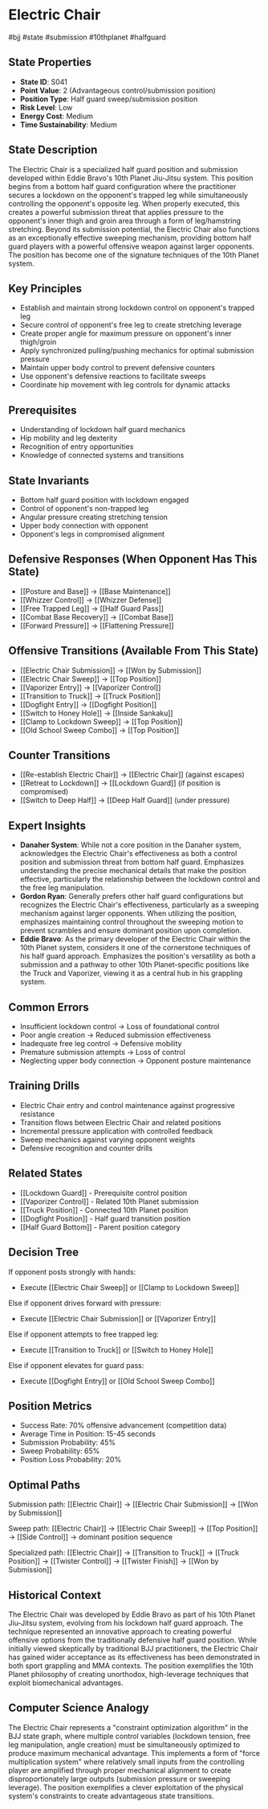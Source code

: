 # Electric Chair
#bjj #state #submission #10thplanet #halfguard

## State Properties
- **State ID**: S041
- **Point Value**: 2 (Advantageous control/submission position)
- **Position Type**: Half guard sweep/submission position
- **Risk Level**: Low
- **Energy Cost**: Medium
- **Time Sustainability**: Medium

## State Description
The Electric Chair is a specialized half guard position and submission developed within Eddie Bravo's 10th Planet Jiu-Jitsu system. This position begins from a bottom half guard configuration where the practitioner secures a lockdown on the opponent's trapped leg while simultaneously controlling the opponent's opposite leg. When properly executed, this creates a powerful submission threat that applies pressure to the opponent's inner thigh and groin area through a form of leg/hamstring stretching. Beyond its submission potential, the Electric Chair also functions as an exceptionally effective sweeping mechanism, providing bottom half guard players with a powerful offensive weapon against larger opponents. The position has become one of the signature techniques of the 10th Planet system.

## Key Principles
- Establish and maintain strong lockdown control on opponent's trapped leg
- Secure control of opponent's free leg to create stretching leverage
- Create proper angle for maximum pressure on opponent's inner thigh/groin
- Apply synchronized pulling/pushing mechanics for optimal submission pressure
- Maintain upper body control to prevent defensive counters
- Use opponent's defensive reactions to facilitate sweeps
- Coordinate hip movement with leg controls for dynamic attacks

## Prerequisites
- Understanding of lockdown half guard mechanics
- Hip mobility and leg dexterity
- Recognition of entry opportunities
- Knowledge of connected systems and transitions

## State Invariants
- Bottom half guard position with lockdown engaged
- Control of opponent's non-trapped leg
- Angular pressure creating stretching tension
- Upper body connection with opponent
- Opponent's legs in compromised alignment

## Defensive Responses (When Opponent Has This State)
- [[Posture and Base]] → [[Base Maintenance]]
- [[Whizzer Control]] → [[Whizzer Defense]]
- [[Free Trapped Leg]] → [[Half Guard Pass]]
- [[Combat Base Recovery]] → [[Combat Base]]
- [[Forward Pressure]] → [[Flattening Pressure]]

## Offensive Transitions (Available From This State)
- [[Electric Chair Submission]] → [[Won by Submission]]
- [[Electric Chair Sweep]] → [[Top Position]]
- [[Vaporizer Entry]] → [[Vaporizer Control]]
- [[Transition to Truck]] → [[Truck Position]]
- [[Dogfight Entry]] → [[Dogfight Position]]
- [[Switch to Honey Hole]] → [[Inside Sankaku]]
- [[Clamp to Lockdown Sweep]] → [[Top Position]]
- [[Old School Sweep Combo]] → [[Top Position]]

## Counter Transitions
- [[Re-establish Electric Chair]] → [[Electric Chair]] (against escapes)
- [[Retreat to Lockdown]] → [[Lockdown Guard]] (if position is compromised)
- [[Switch to Deep Half]] → [[Deep Half Guard]] (under pressure)

## Expert Insights
- **Danaher System**: While not a core position in the Danaher system, acknowledges the Electric Chair's effectiveness as both a control position and submission threat from bottom half guard. Emphasizes understanding the precise mechanical details that make the position effective, particularly the relationship between the lockdown control and the free leg manipulation.
- **Gordon Ryan**: Generally prefers other half guard configurations but recognizes the Electric Chair's effectiveness, particularly as a sweeping mechanism against larger opponents. When utilizing the position, emphasizes maintaining control throughout the sweeping motion to prevent scrambles and ensure dominant position upon completion.
- **Eddie Bravo**: As the primary developer of the Electric Chair within the 10th Planet system, considers it one of the cornerstone techniques of his half guard approach. Emphasizes the position's versatility as both a submission and a pathway to other 10th Planet-specific positions like the Truck and Vaporizer, viewing it as a central hub in his grappling system.

## Common Errors
- Insufficient lockdown control → Loss of foundational control
- Poor angle creation → Reduced submission effectiveness
- Inadequate free leg control → Defensive mobility
- Premature submission attempts → Loss of control
- Neglecting upper body connection → Opponent posture maintenance

## Training Drills
- Electric Chair entry and control maintenance against progressive resistance
- Transition flows between Electric Chair and related positions
- Incremental pressure application with controlled feedback
- Sweep mechanics against varying opponent weights
- Defensive recognition and counter drills

## Related States
- [[Lockdown Guard]] - Prerequisite control position
- [[Vaporizer Control]] - Related 10th Planet submission
- [[Truck Position]] - Connected 10th Planet position
- [[Dogfight Position]] - Half guard transition position
- [[Half Guard Bottom]] - Parent position category

## Decision Tree
If opponent posts strongly with hands:
- Execute [[Electric Chair Sweep]] or [[Clamp to Lockdown Sweep]]

Else if opponent drives forward with pressure:
- Execute [[Electric Chair Submission]] or [[Vaporizer Entry]]

Else if opponent attempts to free trapped leg:
- Execute [[Transition to Truck]] or [[Switch to Honey Hole]]

Else if opponent elevates for guard pass:
- Execute [[Dogfight Entry]] or [[Old School Sweep Combo]]

## Position Metrics
- Success Rate: 70% offensive advancement (competition data)
- Average Time in Position: 15-45 seconds
- Submission Probability: 45%
- Sweep Probability: 65%
- Position Loss Probability: 20%

## Optimal Paths
Submission path:
[[Electric Chair]] → [[Electric Chair Submission]] → [[Won by Submission]]

Sweep path:
[[Electric Chair]] → [[Electric Chair Sweep]] → [[Top Position]] → [[Side Control]] → dominant position sequence

Specialized path:
[[Electric Chair]] → [[Transition to Truck]] → [[Truck Position]] → [[Twister Control]] → [[Twister Finish]] → [[Won by Submission]]

## Historical Context
The Electric Chair was developed by Eddie Bravo as part of his 10th Planet Jiu-Jitsu system, evolving from his lockdown half guard approach. The technique represented an innovative approach to creating powerful offensive options from the traditionally defensive half guard position. While initially viewed skeptically by traditional BJJ practitioners, the Electric Chair has gained wider acceptance as its effectiveness has been demonstrated in both sport grappling and MMA contexts. The position exemplifies the 10th Planet philosophy of creating unorthodox, high-leverage techniques that exploit biomechanical advantages.

## Computer Science Analogy
The Electric Chair represents a "constraint optimization algorithm" in the BJJ state graph, where multiple control variables (lockdown tension, free leg manipulation, angle creation) must be simultaneously optimized to produce maximum mechanical advantage. This implements a form of "force multiplication system" where relatively small inputs from the controlling player are amplified through proper mechanical alignment to create disproportionately large outputs (submission pressure or sweeping leverage). The position exemplifies a clever exploitation of the physical system's constraints to create advantageous state transitions.
